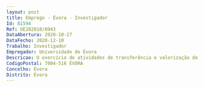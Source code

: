```yaml
--- 
layout: post
title: Emprego - Évora - Investigador
Id: 81594
Ref: OE202010/0943
DataAbertura: 2020-10-27
DataFecho: 2020-12-10
Trabalho: Investigador
Empregador: Universidade de Évora
Descricao: O exercício de atividades de transferência e valorização do conhecimento (TVC) dirigidas à prevenção e combate aos incêndios florestais em regime de contrato de trabalho em funções públicas a termo resolutivo certo pelo prazo de três anos, no âmbito do programa Contratação de Recursos Humanos Altamente Qualificados (RHAQ), Refª ALT20 59 2019 24, com o objetivo de promover  o desenvolvimento  de atividades de prestação de serviços e transferência e valorização de Conhecimentos (TVC) para  empresas e  instituições públicas e privadas com intervenção na área do combate aos fogos florestais, incluindo os sistemas de proteção civil. O Investigador(a) a contratar irá exercer a sua atividade no Polo da Universidade de Évora do Centro Ibérico de Investigação e Combate aos Incêndios Florestais (CILIFO), uma nova estrutura suportada pelas seguintes unidades de investigação sediadas na Universidade de Évora  Instituto de Ciências da Terra (ICT) e MED   Instituto Mediterrâneo para a Agricultura, Ambiente e Desenvolvimento. O investigador(a) deverá participar e coordenar atividades de investigação aplicada relativas à monitorização, a partir de dados de deteção remota, e à previsão de risco, utilizando modelos numéricos, no sentido de reforçar o conhecimento e a sua transferência nos diferentes domínios do regime de fogo (causas, características e efeitos) para aplicação nos diferentes processos de gestão de incêndios florestais (prevenção, combate e recuperação).
CodigoPostal: 7004-516 ÉVORA
Concelho: Évora
Distrito: Évora
--- 
```

